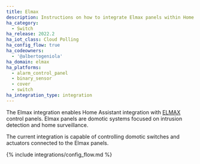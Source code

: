 ```yaml
---
title: Elmax
description: Instructions on how to integrate Elmax panels within Home Assistant.
ha_category:
  - Switch
ha_release: 2022.2
ha_iot_class: Cloud Polling
ha_config_flow: true
ha_codeowners:
  - '@albertogeniola'
ha_domain: elmax
ha_platforms:
  - alarm_control_panel
  - binary_sensor
  - cover
  - switch
ha_integration_type: integration
---
```


The Elmax integration enables Home Assistant integration with 
[ELMAX](https://www.elmaxsrl.it/) control panels. Elmax panels are 
domotic systems focused on intrusion detection and home surveillance.

The current integration is capable of controlling domotic switches 
and actuators connected to the Elmax panels.

{% include integrations/config_flow.md %}
